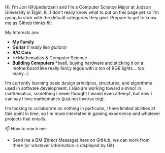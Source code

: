 Hi, I’m Jon (@Jpederzani) and I'm a Computer Science Major at Judson University in Elgin, IL.  I don't really know what to put on this page yet so I'm going to stick with the default categories they give.  Prepare to get to know me as Github thinks fit:

My Interests are:
  - **My Family**
  - **Guitar** *(I really like guitars)*
  - **R/C Cars** 
  - **Mathematics & Computer Science
  - **Building Computers** *(well, buying hardware and sticking it on a motherboard like really fancy legos with a ton of RGB lights... too many...)
	
	
I’m currently learning basic design principles, structures, and algorithms used in software development.  I also am working toward a minor in mathematics, something I never thought I would even attempt, but now I can say I love mathematics (just not inverse trig).

I’m looking to collaborate on nothing in particular, I have limited abilities at this point in time, so I'm more interested in gaining experience and whatever projects that entails.

📫 How to reach me:
  - Send me a DM (Direct Message) here on GitHub, we can work from there (or whatever information is displayed by Git)
